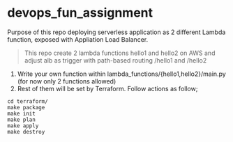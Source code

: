 # devops_fun_assignment

Purpose of this repo deploying serverless application as 2 different Lambda function, exposed with Appliation Load Balancer.

> This repo create 2 lambda functions hello1 and hello2 on AWS and adjust alb as trigger with path-based routing /hello1 and /hello2

1. Write your own function within lambda_functions/{hello1,hello2}/main.py (for now only 2 functions allowed)
2. Rest of them will be set by Terraform. Follow actions as follow;

```
cd terraform/
make package
make init
make plan
make apply
make destroy
```